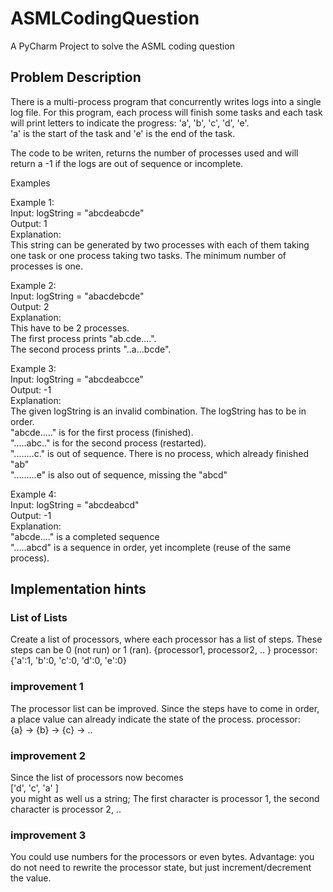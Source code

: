 # ASMLCodingQuestion
A PyCharm Project to solve the ASML coding question

## Problem Description

There is a multi-process program that concurrently writes logs into a single log file. 
For this program, each process will finish some tasks and each task will print letters to indicate the progress: 'a', 'b', 'c', 'd', 'e'.     
'a' is the start of the task and 'e' is the end of the task. 

The code to be writen, returns the number of processes used and will return a -1 if the logs are out of sequence or incomplete. 

Examples

Example 1:       
Input: logString = "abcdeabcde"      
Output: 1     
Explanation:   
This string can be generated by two processes with each of them taking one task or one process taking two tasks. 
The minimum number of processes is one. 

Example 2:  
Input: logString = "abacdebcde"     
Output: 2     
Explanation:     
This have to be 2 processes.   
The first process prints "ab.cde....".   
The second process prints "..a...bcde".   

Example 3:       
Input: logString = "abcdeabcce"     
Output: -1     
Explanation:     
The given logString is an invalid combination. 
The logString has to be in order.     
"abcde....." is for the first process (finished).     
".....abc.." is for the second process (restarted).       
"........c." is out of sequence. There is no process, which already finished "ab"     
".........e" is also out of sequence, missing the "abcd"

Example 4:   
Input: logString = "abcdeabcd"    
Output: -1   
Explanation:    
"abcde...." is a completed sequence    
".....abcd" is a sequence in order, yet incomplete (reuse of the same process).    








## Implementation hints

### List of Lists

Create a list of processors, where each processor has a list of steps. These steps can be 0 (not run) or 1 (ran).
{processor1, processor2, .. }
processor:
{'a':1, 'b':0, 'c':0, 'd':0, 'e':0}

### improvement 1
The processor list can be improved. Since the steps have to come in order, 
a place value can already indicate the state of the process. 
processor:     
{a} -> {b} -> {c} -> ..     

### improvement 2
Since the list of processors now becomes     
['d', 'c', 'a' ]     
you might as well us a string; The first character is processor 1, the second character is processor 2, ..

### improvement 3
You could use numbers for the processors or even bytes. 
Advantage: you do not need to rewrite the processor state, but just increment/decrement the value. 